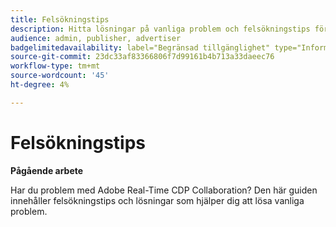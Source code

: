 ```yaml
---
title: Felsökningstips
description: Hitta lösningar på vanliga problem och felsökningstips för Adobe Real-Time CDP Collaboration
audience: admin, publisher, advertiser
badgelimitedavailability: label="Begränsad tillgänglighet" type="Informative" url="https://helpx.adobe.com/legal/product-descriptions/real-time-customer-data-platform-collaboration.html newtab=true"
source-git-commit: 23dc33af83366806f7d99161b4b713a33daeec76
workflow-type: tm+mt
source-wordcount: '45'
ht-degree: 4%

---
```



# Felsökningstips

**Pågående arbete**

Har du problem med Adobe Real-Time CDP Collaboration? Den här guiden innehåller felsökningstips och lösningar som hjälper dig att lösa vanliga problem.
